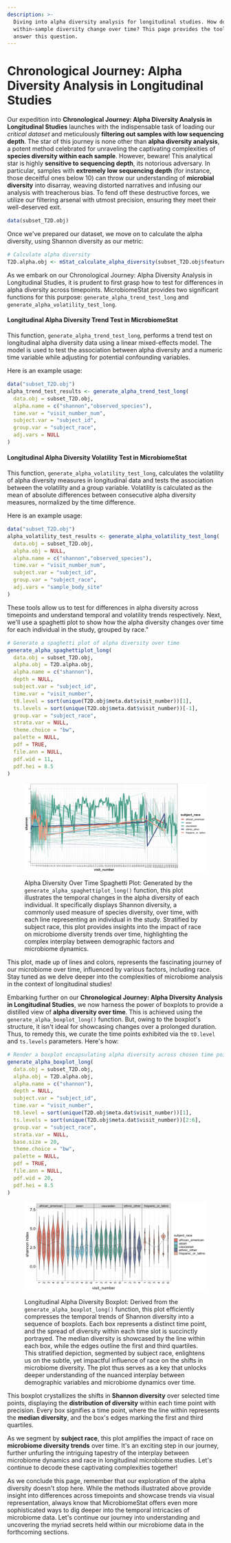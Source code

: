 ```yaml
---
description: >-
  Diving into alpha diversity analysis for longitudinal studies. How does
  within-sample diversity change over time? This page provides the tools to
  answer this question.
---
```


# Chronological Journey: Alpha Diversity Analysis in Longitudinal Studies

Our expedition into **Chronological Journey: Alpha Diversity Analysis in Longitudinal Studies** launches with the indispensable task of loading our _critical dataset_ and meticulously **filtering out samples with low sequencing depth**. The star of this journey is none other than **alpha diversity analysis**, a potent method celebrated for unraveling the captivating complexities of **species diversity within each sample**. However, beware! This analytical star is highly **sensitive to sequencing depth**, its notorious adversary. In particular, samples with **extremely low sequencing depth** (for instance, those deceitful ones below 10) can throw our understanding of **microbial diversity** into disarray, weaving distorted narratives and infusing our analysis with treacherous bias. To fend off these destructive forces, we utilize our filtering arsenal with utmost precision, ensuring they meet their well-deserved exit.&#x20;

```r
data(subset_T2D.obj)
```

Once we've prepared our dataset, we move on to calculate the alpha diversity, using Shannon diversity as our metric:

```r
# Calculate alpha diversity
T2D.alpha.obj <- mStat_calculate_alpha_diversity(subset_T2D.obj$feature.tab, "shannon")
```

As we embark on our Chronological Journey: Alpha Diversity Analysis in Longitudinal Studies, it is prudent to first grasp how to test for differences in alpha diversity across timepoints. MicrobiomeStat provides two significant functions for this purpose: `generate_alpha_trend_test_long` and `generate_alpha_volatility_test_long`.

#### Longitudinal Alpha Diversity Trend Test in MicrobiomeStat

This function, `generate_alpha_trend_test_long`, performs a trend test on longitudinal alpha diversity data using a linear mixed-effects model. The model is used to test the association between alpha diversity and a numeric time variable while adjusting for potential confounding variables.

Here is an example usage:

```r
data("subset_T2D.obj") 
alpha_trend_test_results <- generate_alpha_trend_test_long(
  data.obj = subset_T2D.obj,
  alpha.name = c("shannon","observed_species"),
  time.var = "visit_number_num",
  subject.var = "subject_id",
  group.var = "subject_race",
  adj.vars = NULL
)
```

#### Longitudinal Alpha Diversity Volatility Test in MicrobiomeStat

This function, `generate_alpha_volatility_test_long`, calculates the volatility of alpha diversity measures in longitudinal data and tests the association between the volatility and a group variable. Volatility is calculated as the mean of absolute differences between consecutive alpha diversity measures, normalized by the time difference.

Here is an example usage:

```r
data("subset_T2D.obj") 
alpha_volatility_test_results <- generate_alpha_volatility_test_long(
  data.obj = subset_T2D.obj,
  alpha.obj = NULL,
  alpha.name = c("shannon","observed_species"),
  time.var = "visit_number_num",
  subject.var = "subject_id",
  group.var = "subject_race",
  adj.vars = "sample_body_site"
)
```

These tools allow us to test for differences in alpha diversity across timepoints and understand temporal and volatility trends respectively. Next, we'll use a spaghetti plot to show how the alpha diversity changes over time for each individual in the study, grouped by race."

```r
# Generate a spaghetti plot of alpha diversity over time
generate_alpha_spaghettiplot_long(
  data.obj = subset_T2D.obj,
  alpha.obj = T2D.alpha.obj,
  alpha.name = c("shannon"),
  depth = NULL,
  subject.var = "subject_id",
  time.var = "visit_number",
  t0.level = sort(unique(T2D.obj$meta.dat$visit_number))[1],
  ts.levels = sort(unique(T2D.obj$meta.dat$visit_number))[-1],
  group.var = "subject_race",
  strata.var = NULL,
  theme.choice = "bw",
  palette = NULL,
  pdf = TRUE,
  file.ann = NULL,
  pdf.wid = 11,
  pdf.hei = 8.5
)
```

<figure><img src="../.gitbook/assets/Screenshot 2023-06-13 at 21.18.16.png" alt=""><figcaption><p>Alpha Diversity Over Time Spaghetti Plot: Generated by the <code>generate_alpha_spaghettiplot_long()</code> function, this plot illustrates the temporal changes in the alpha diversity of each individual. It specifically displays Shannon diversity, a commonly used measure of species diversity, over time, with each line representing an individual in the study. Stratified by subject race, this plot provides insights into the impact of race on microbiome diversity trends over time, highlighting the complex interplay between demographic factors and microbiome dynamics.</p></figcaption></figure>

This plot, made up of lines and colors, represents the fascinating journey of our microbiome over time, influenced by various factors, including race. Stay tuned as we delve deeper into the complexities of microbiome analysis in the context of longitudinal studies!&#x20;

Embarking further on our **Chronological Journey: Alpha Diversity Analysis in Longitudinal Studies**, we now harness the power of boxplots to provide a distilled view of **alpha diversity over time**. This is achieved using the `generate_alpha_boxplot_long()` function. But, owing to the boxplot's structure, it isn't ideal for showcasing changes over a prolonged duration. Thus, to remedy this, we curate the time points exhibited via the `t0.level` and `ts.levels` parameters. Here's how:

```r
# Render a boxplot encapsulating alpha diversity across chosen time points
generate_alpha_boxplot_long(
  data.obj = subset_T2D.obj,
  alpha.obj = T2D.alpha.obj,
  alpha.name = c("shannon"),
  depth = NULL,
  subject.var = "subject_id",
  time.var = "visit_number",
  t0.level = sort(unique(T2D.obj$meta.dat$visit_number))[1],
  ts.levels = sort(unique(T2D.obj$meta.dat$visit_number))[2:6],
  group.var = "subject_race",
  strata.var = NULL,
  base.size = 20,
  theme.choice = "bw",
  palette = NULL,
  pdf = TRUE,
  file.ann = NULL,
  pdf.wid = 20,
  pdf.hei = 8.5
)
```

<figure><img src="../.gitbook/assets/Screenshot 2023-06-13 at 21.45.06.png" alt=""><figcaption><p>Longitudinal Alpha Diversity Boxplot: Derived from the <code>generate_alpha_boxplot_long()</code> function, this plot efficiently compresses the temporal trends of Shannon diversity into a sequence of boxplots. Each box represents a distinct time point, and the spread of diversity within each time slot is succinctly portrayed. The median diversity is showcased by the line within each box, while the edges outline the first and third quartiles. This stratified depiction, segmented by subject race, enlightens us on the subtle, yet impactful influence of race on the shifts in microbiome diversity. The plot thus serves as a key that unlocks deeper understanding of the nuanced interplay between demographic variables and microbiome dynamics over time.</p></figcaption></figure>

This boxplot crystallizes the shifts in **Shannon diversity** over selected time points, displaying the **distribution of diversity** within each time point with precision. Every box signifies a time point, where the line within represents the **median diversity**, and the box's edges marking the first and third quartiles.

As we segment by **subject race**, this plot amplifies the impact of race on **microbiome diversity trends** over time. It's an exciting step in our journey, further unfurling the intriguing tapestry of the interplay between microbiome dynamics and race in longitudinal microbiome studies. Let's continue to decode these captivating complexities together!&#x20;

As we conclude this page, remember that our exploration of the alpha diversity doesn't stop here. While the methods illustrated above provide insight into differences across timepoints and showcase trends via visual representation, always know that MicrobiomeStat offers even more sophisticated ways to dig deeper into the temporal intricacies of microbiome data. Let's continue our journey into understanding and uncovering the myriad secrets held within our microbiome data in the forthcoming sections.

